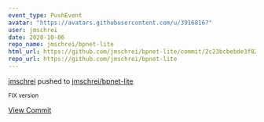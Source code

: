 ```yaml
---
event_type: PushEvent
avatar: "https://avatars.githubusercontent.com/u/3916816?"
user: jmschrei
date: 2020-10-06
repo_name: jmschrei/bpnet-lite
html_url: https://github.com/jmschrei/bpnet-lite/commit/2c23bcbebde3f82ba799d1196ed3d729c43d9b53
repo_url: https://github.com/jmschrei/bpnet-lite
---
```


<a href='https://github.com/jmschrei' target='_blank'>jmschrei</a> pushed to <a href='https://github.com/jmschrei/bpnet-lite' target='_blank'>jmschrei/bpnet-lite</a>

<small>FIX version</small>

<a href='https://github.com/jmschrei/bpnet-lite/commit/2c23bcbebde3f82ba799d1196ed3d729c43d9b53' target='_blank'>View Commit</a>